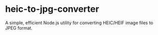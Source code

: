 # heic-to-jpg-converter
A simple, efficient Node.js utility for converting HEIC/HEIF image files to JPEG format.
